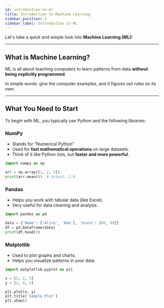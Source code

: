 ```yaml
---
id: introduction-to-ml
title: Introduction to Machine Learning
sidebar_position: 2
sidebar_label: Introduction to ML
---
```


Let's take a quick and simple look into **Machine Learning (ML)**!

---

##  What is Machine Learning?

ML is all about teaching computers to learn patterns from data **without being explicitly programmed**.

In simple words: give the computer examples, and it figures out rules on its own.

---

##  What You Need to Start

To begin with ML, you typically use Python and the following libraries:

###  NumPy
- Stands for "Numerical Python"
- Used for **fast mathematical operations** on large datasets.
- Think of it like Python lists, but **faster and more powerful**.

```python
import numpy as np

arr = np.array([1, 2, 3])
print(arr.mean())  # Output: 2.0
```
###   Pandas
- Helps you work with tabular data (like Excel).
- Very useful for data cleaning and analysis.

```python
import pandas as pd

data = {'Name': ['Alice', 'Bob'], 'Score': [85, 90]}
df = pd.DataFrame(data)
print(df.head())
```
###  Matplotlib
- Used to plot graphs and charts.
- Helps you visualize patterns in your data.

```python
import matplotlib.pyplot as plt

x = [1, 2, 3]
y = [2, 4, 1]

plt.plot(x, y)
plt.title('Sample Plot')
plt.show()
```